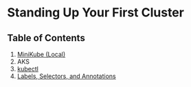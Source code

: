 # Standing Up Your First Cluster

## Table of Contents

1. [MiniKube (Local)](01_minikube.md)
2. AKS
3. [kubectl](03_kubectl.md)
4. [Labels, Selectors, and Annotations](04_labels_selectors_annotations.md)
